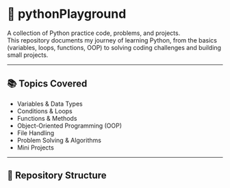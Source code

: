 # 🐍 pythonPlayground

A collection of Python practice code, problems, and projects.  
This repository documents my journey of learning Python, from the basics (variables, loops, functions, OOP) to solving coding challenges and building small projects.  

---

## 📚 Topics Covered
- Variables & Data Types  
- Conditions & Loops  
- Functions & Methods  
- Object-Oriented Programming (OOP)  
- File Handling  
- Problem Solving & Algorithms  
- Mini Projects  

---

## 📂 Repository Structure

